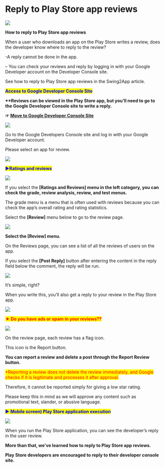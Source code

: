# Reply to Play Store app reviews

![](https://support.swing2app.com/wp-content/uploads/2018/09/g\_reply.png)

**How to reply to Play Store app reviews**

When a user who downloads an app on the Play Store writes a review, does the developer know where to reply to the review?

\-A reply cannot be done in the app.

– You can check your reviews and reply by logging in with your Google Developer account on the Developer Console site.

See how to reply to Play Store app reviews in the Swing2App article.



<mark style="color:blue;">**Access to Google Developer Console Site**</mark>

**\*\*Reviews can be viewed in the Play Store app, but you’ll need to go to the Google Developer Console site to write a reply.**

**☞** [**Move to Google Developer Console Site**](https://play.google.com/apps/publish)&#x20;

![](https://support.swing2app.com/wp-content/uploads/2018/09/%EC%95%B1%EB%A6%AC%EB%B7%B05\_en.png)

Go to the Google Developers Console site and log in with your Google Developer account.

Please select an app for review.

![](https://wp.swing2app.co.kr/wp-content/uploads/2020/07/%EC%BA%A1%EC%B2%98.png)

<mark style="color:blue;">**▶Ratings and reviews**</mark>

![](https://support.swing2app.com/wp-content/uploads/2018/09/%EC%95%B1%EB%A6%AC%EB%B7%B01\_en.png)

If you select the **\[Ratings and Reviews] menu in the left category, you can check the grade, review analysis, review, and test menus.**

The grade menu is a menu that is often used with reviews because you can check the app’s overall rating and rating statistics.

Select the **\[Review]** menu below to go to the review page.

![](https://support.swing2app.com/wp-content/uploads/2018/09/%EC%95%B1%EB%A6%AC%EB%B7%B03\_en.png)

**Select the \[Review] menu.**

On the Reviews page, you can see a list of all the reviews of users on the app.

If you select the **\[Post Reply]** button after entering the content in the reply field below the comment, the reply will be run.

![](https://support.swing2app.com/wp-content/uploads/2018/09/%EC%95%B1%EB%A6%AC%EB%B7%B04\_en.png)

It’s simple, right?

When you write this, you’ll also get a reply to your review in the Play Store app.

![](https://wp.swing2app.co.kr/wp-content/uploads/2020/07/%EC%BA%A1%EC%B2%98.png)

<mark style="color:red;">**★ Do you have ads or spam in your reviews??**</mark>

![](https://support.swing2app.com/wp-content/uploads/2018/09/%EC%95%B1%EB%A6%AC%EB%B7%B02\_en.png)

On the review page, each review has a flag icon.

This icon is the Report button.&#x20;

**You can report a review and delete a post through the Report Review button.**&#x20;

<mark style="color:red;">\*Reporting a review does not delete the review immediately, and Google checks if it is legitimate and processes it after approval.</mark>

Therefore, it cannot be reported simply for giving a low star rating.

Please keep this in mind as we will approve any content such as promotional text, slander, or abusive language.





<mark style="color:blue;">**▶ Mobile screen) Play Store application execution**</mark>&#x20;

![](https://support.swing2app.com/wp-content/uploads/2018/09/%EC%95%B1%EB%A6%AC%EB%B7%B0\_en.png)

When you run the Play Store application, you can see the developer’s reply in the user review.



**More than that, we’ve learned how to reply to Play Store app reviews.**

**Play Store developers are encouraged to reply to their developer console site.**
